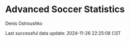 # Advanced Soccer Statistics
Denis Ostroushko

<!-- gfm -->

Last successful data update: 2024-11-26 22:25:08 CST
